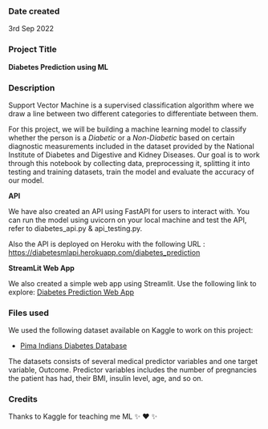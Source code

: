 ### Date created
3rd Sep 2022

### Project Title
**Diabetes Prediction using ML**

### Description
Support Vector Machine is a supervised classification algorithm where we draw a line between two different categories to differentiate between them.

For this project, we will be building a machine learning model to classify whether the person is a *Diabetic* or a *Non-Diabetic* based on certain diagnostic measurements included in the dataset provided by the National Institute of Diabetes and Digestive and Kidney Diseases. Our goal is to work through this notebook by collecting data, preprocessing it, splitting it into testing and training datasets, train the model and evaluate the accuracy of our model.

**API**

We have also created an API using FastAPI for users to interact with.
You can run the model using uvicorn on your local machine and test the API, refer to diabetes_api.py & api_testing.py.

Also the API is deployed on Heroku with the following URL : https://diabetesmlapi.herokuapp.com/diabetes_prediction

**StreamLit Web App**

We also created a simple web app using Streamlit.
Use the following link to explore: [Diabetes Prediction Web App](https://diabetesmlwebapp.herokuapp.com/)

### Files used
We used the following dataset available on Kaggle to work on this project:

* [Pima Indians Diabetes Database](https://www.kaggle.com/datasets/uciml/pima-indians-diabetes-database)

The datasets consists of several medical predictor variables and one target variable, Outcome. Predictor variables includes the number of pregnancies the patient has had, their BMI, insulin level, age, and so on.

### Credits
Thanks to Kaggle for teaching me ML :sparkles: :heart: :sparkles:

